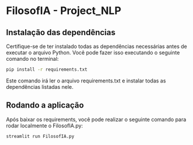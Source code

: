 # FilosofIA - Project_NLP

## Instalação das dependências
Certifique-se de ter instalado todas as dependências necessárias antes de executar o arquivo Python. Você pode fazer isso executando o seguinte comando no terminal:

```bash
pip install -r requirements.txt
```

Este comando irá ler o arquivo requirements.txt e instalar todas as dependências listadas nele.

## Rodando a aplicação
Após baixar os requirements, você pode realizar o seguinte comando para rodar localmente o FilosofIA.py:
```bash
streamlit run FilosofIA.py
```
